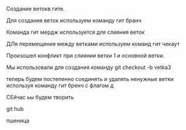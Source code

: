 Создание ветокв гите.

 Для создания веток используем команду гит бранч

 Команда гит мердж используется для слияния веток

 ДЛя перемещения между ветками используем команд гит чекаут

Произошел конфликт при слиянии ветки 1 и основной ветки.

Мы использовали для создания команду git checkout -b vetka3

теперь будем постепенно соединять и удалять ненужные ветки используя команду гит бренч с флагом д

СЕйчас ьы будем творить

git hub

пшеница
